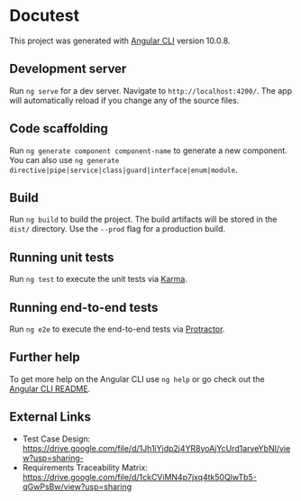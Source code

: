# Docutest

This project was generated with [Angular CLI](https://github.com/angular/angular-cli) version 10.0.8.

## Development server

Run `ng serve` for a dev server. Navigate to `http://localhost:4200/`. The app will automatically reload if you change any of the source files.

## Code scaffolding

Run `ng generate component component-name` to generate a new component. You can also use `ng generate directive|pipe|service|class|guard|interface|enum|module`.

## Build

Run `ng build` to build the project. The build artifacts will be stored in the `dist/` directory. Use the `--prod` flag for a production build.

## Running unit tests

Run `ng test` to execute the unit tests via [Karma](https://karma-runner.github.io).

## Running end-to-end tests

Run `ng e2e` to execute the end-to-end tests via [Protractor](http://www.protractortest.org/).

## Further help

To get more help on the Angular CLI use `ng help` or go check out the [Angular CLI README](https://github.com/angular/angular-cli/blob/master/README.md).

## External Links
- Test Case Design: https://drive.google.com/file/d/1Jh1iYjdp2j4YR8yoAjYcUrd1arveYbNI/view?usp=sharing- 
- Requirements Traceability Matrix: https://drive.google.com/file/d/1ckCViMN4p7jxq4tk50QlwTb5-qGwPsBw/view?usp=sharing
